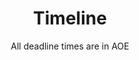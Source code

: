 ---
widget: timeline
headless: true
weight: 80
title: Timeline
subtitle: All deadline times are in AOE
design:
  spacing: { padding: ["4em", "0", "2em", "0"] }
date_format: '2006-01-02'
item:
  - title: Early Submission Deadline
    weigth: 1
    item:
      - title: Abstract Deadline
        url: 'https://new.precisionconference.com'
        date_start: '2022-12-09'
        description: Submissions are handled via <a href="submit" taget="_blank">PCS</a>.
      - title: Paper Deadline
        date_start: '2023-12-16'
      - title: Notification of Acceptance
        date_start: '2023-01-24'
      - title: Camera Ready Version Due
        date_start: '2023-02-07'
  - title: Regular submission deadline
    weigth: 2
    item:
      - title: Abstract Deadline
        url: 'https://new.precisionconference.com'
        date_start: '2023-02-24'
        description: Submissions are handled via <a href="submit" taget="_blank">PCS</a>.
      - title: Paper Deadline
        date_start: '2023-03-03'
      - title: Notification of Acceptance
        date_start: '2023-04-05'
      - title: Camera Ready Version Due
        date_start: '2023-04-19'
---